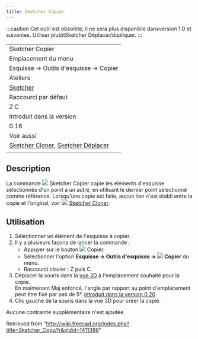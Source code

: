 ```yaml
---
title: Sketcher Copier
---
```

:::caution
Cet outil est obsolète, il ne sera plus disponible dansversion 1.0 et suivantes. Utiliser plutôtSketcher Déplacer/dupliquer.
:::

|  |
| --- |
| Sketcher Copier |
| Emplacement du menu |
| Esquisse → Outils d'esquisse → Copier |
| Ateliers |
| [Sketcher](/Sketcher_Workbench/fr "Sketcher Workbench/fr") |
| Raccourci par défaut |
| Z C |
| Introduit dans la version |
| 0.16 |
| Voir aussi |
| [Sketcher Cloner](/Sketcher_Clone/fr "Sketcher Clone/fr"), [Sketcher Déplacer](/Sketcher_Move/fr "Sketcher Move/fr") |
|  |

## Description

La commande ![](/images/Sketcher_Copy.svg) Sketcher Copier copie les éléments d'esquisse sélectionnés d'un point à un autre, en utilisant le dernier point sélectionné comme référence. Lorsqu'une copie est faite, aucun lien n'est établi entre la copie et l'original, voir ![](/images/Sketcher_Clone.svg) [Sketcher Cloner](/Sketcher_Clone/fr "Sketcher Clone/fr").

## Utilisation

1. Sélectionner un élément de l'esquisse à copier.
2. Il y a plusieurs façons de lancer la commande :
   * Appuyer sur le bouton ![](/images/Sketcher_Copy.svg) Copier.
   * Sélectionner l'option **Esquisse → Outils d'esquisse → ![](/images/Sketcher_Copy.svg) Copier** du menu.
   * Raccourci clavier : Z puis C.
3. Déplacer la souris dans la [vue 3D](/3D_view/fr "3D view/fr") à l'emplacement souhaité pour la copie.  
   En maintenant Maj enfoncé, l'angle par rapport au point d'emplacement peut être fixé par pas de 5°. [introduit dans la version 0.20](/Release_notes_0.20/fr "Release notes 0.20/fr")
4. Clic gauche de la souris dans la vue 3D pour créer la copie.

Aucune contrainte supplémentaire n'est ajoutée.

Retrieved from "<http://wiki.freecad.org/index.php?title=Sketcher_Copy/fr&oldid=1411396>"